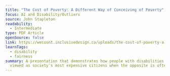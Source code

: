```yaml
---
title: "The Cost of Poverty: A Different Way of Conceiving of Poverty"
focus: AI and Disability/Outliers
source: John Stapleton
readability:
  - Intermediate
type: PDF Article
openSource: false
link: https://wecount.inclusivedesign.ca/uploads/the-cost-of-poverty-a-different-way-of-conceiving-of-poverty.pdf
learnTags:
  - disability
  - fairness
summary: A presentation that demonstrates how people with disabilities are
  viewed as society's most expensive citizens when the opposite is often true.
---
```

